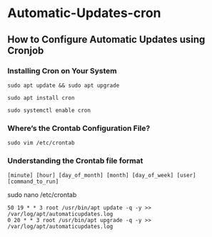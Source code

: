 # Automatic-Updates-cron
## How to Configure Automatic Updates using Cronjob
### Installing Cron on Your System
```
sudo apt update && sudo apt upgrade
```
```
sudo apt install cron
```
```	
sudo systemctl enable cron
```
### Where’s the Crontab Configuration File?
```
sudo vim /etc/crontab
```
### Understanding the Crontab file format
```
[minute] [hour] [day_of_month] [month] [day_of_week] [user] [command_to_run]
```
sudo nano /etc/crontab
```
50 19 * * 3 root /usr/bin/apt update -q -y >> /var/log/apt/automaticupdates.log
0 20 * * 3 root /usr/bin/apt upgrade -q -y >> /var/log/apt/automaticupdates.log
```
